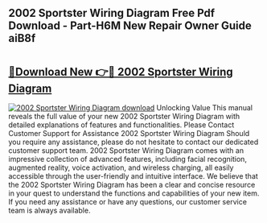 ## 2002 Sportster Wiring Diagram Free Pdf Download - Part-H6M New Repair Owner Guide aiB8f

# <h2><a href="http://dfhkjo6.blite.top/?on=2002+Sportster+Wiring+Diagram">🔗Download New 👉🔴 2002 Sportster Wiring Diagram</a></h2>

[![2002 Sportster Wiring Diagram download](https://i.imgur.com/lujVjoI.png)](http://dfhkjo6.blite.top/?on=2002+Sportster+Wiring+Diagram)
Unlocking Value This manual reveals the full value of your new 2002 Sportster Wiring Diagram with detailed explanations of features and functionalities. Please Contact Customer Support for Assistance 2002 Sportster Wiring Diagram Should you require any assistance, please do not hesitate to contact our dedicated customer support team. 2002 Sportster Wiring Diagram comes with an impressive collection of advanced features, including facial recognition, augmented reality, voice activation, and wireless charging, all easily accessible through the user-friendly and intuitive interface. We believe that the 2002 Sportster Wiring Diagram has been a clear and concise resource in your quest to understand the functions and capabilities of your new item. If you need any assistance or have any questions, our customer service team is always available.
